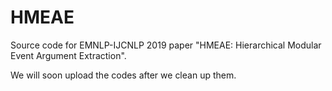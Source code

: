 # HMEAE
Source code for EMNLP-IJCNLP 2019 paper "HMEAE: Hierarchical Modular Event Argument Extraction".

We will soon upload the codes after we clean up them.
